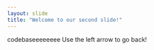 ```yaml
---
layout: slide
title: "Welcome to our second slide!"
---
```

codebaseeeeeeee
Use the left arrow to go back!
